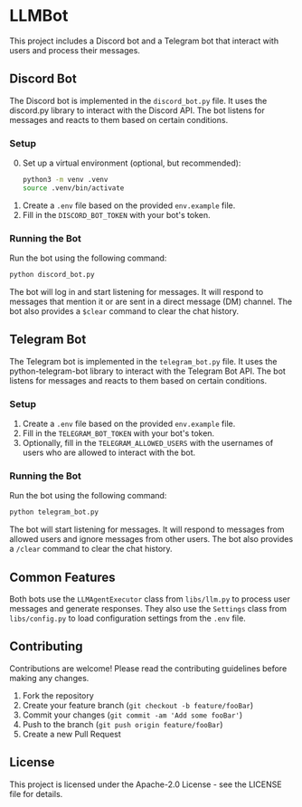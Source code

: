 # LLMBot

This project includes a Discord bot and a Telegram bot that interact with users and process their messages.

## Discord Bot

The Discord bot is implemented in the `discord_bot.py` file. It uses the discord.py library to interact with the Discord API. The bot listens for messages and reacts to them based on certain conditions.

### Setup

0. Set up a virtual environment (optional, but recommended):
    ```sh
    python3 -m venv .venv
    source .venv/bin/activate
    ```
1. Create a `.env` file based on the provided `env.example` file.
2. Fill in the `DISCORD_BOT_TOKEN` with your bot's token.

### Running the Bot

Run the bot using the following command:

```sh
python discord_bot.py
```

The bot will log in and start listening for messages. It will respond to messages that mention it or are sent in a direct message (DM) channel. The bot also provides a `$clear` command to clear the chat history.

## Telegram Bot

The Telegram bot is implemented in the `telegram_bot.py` file. It uses the python-telegram-bot library to interact with the Telegram Bot API. The bot listens for messages and reacts to them based on certain conditions.

### Setup

1. Create a `.env` file based on the provided `env.example` file.
2. Fill in the `TELEGRAM_BOT_TOKEN` with your bot's token.
3. Optionally, fill in the `TELEGRAM_ALLOWED_USERS` with the usernames of users who are allowed to interact with the bot.

### Running the Bot

Run the bot using the following command:

```sh
python telegram_bot.py
```

The bot will start listening for messages. It will respond to messages from allowed users and ignore messages from other users. The bot also provides a `/clear` command to clear the chat history.

## Common Features

Both bots use the `LLMAgentExecutor` class from `libs/llm.py` to process user messages and generate responses. They also use the `Settings` class from `libs/config.py` to load configuration settings from the `.env` file.

## Contributing

Contributions are welcome! Please read the contributing guidelines before making any changes.

1. Fork the repository
2. Create your feature branch (`git checkout -b feature/fooBar`)
3. Commit your changes (`git commit -am 'Add some fooBar'`)
4. Push to the branch (`git push origin feature/fooBar`)
5. Create a new Pull Request

## License

This project is licensed under the Apache-2.0 License - see the LICENSE file for details.
